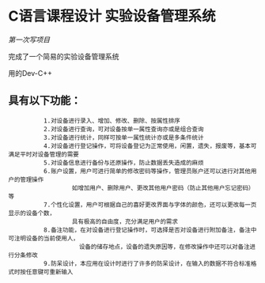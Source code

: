 # C语言课程设计 实验设备管理系统

*第一次写项目*

完成了一个简易的实验设备管理系统

用的Dev-C++

## 具有以下功能：

		      1.对设备进行录入、增加、修改、删除、按属性排序
		      2.对设备进行查询，可对设备按单一属性查询亦或是组合查询
		      3.对设备进行统计，同样可按单一属性统计亦或是多条件统计
		      4.对设备进行登记操作，可将设备登记为正常使用，闲置，遗失，报废等，基本可满足平时对设备管理的需要
		      5.对设备信息进行备份与还原操作，防止数据丢失造成的麻烦
		      6.账户设置，用户可进行简单的修改密码等操作，管理员账户还可以进行对其他用户的管理操作
			          如增加用户、删除用户、更改其他用户密码（防止其他用户忘记密码）等
		      7.个性化设置，用户可根据自己的喜好更改界面与字体的颜色，还可以更改每一页显示的设备个数，
			          具有极高的自由度，充分满足用户的需求
		      8.备注功能，在对设备进行登记操作时，可选择是否对设备进行附加备注，备注中可注明设备的当前使用人，
			            设备的储存地点，设备的遗失原因等，在修改操作中还可以对备注进行分条修改
		      9.防呆设计，本应用在设计时进行了许多的防呆设计，在输入的数据不符合标准格式时按任意键可重新输入
